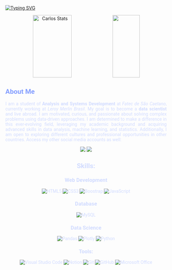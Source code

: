 [![Typing SVG](https://readme-typing-svg.herokuapp.com?font=Belanosima&weight=400&size=40&duration=4700&pause=1000&color=849EFF&background=140A2200&center=true&vCenter=true&width=1000&lines=%E2%9C%A8Welcome+to+my+GitHub%E2%9C%A8;My+name+is+Carlos%2C+nice+to+meet+you!%F0%9F%98%84)](https://git.io/typing-svg)

<div align="center">  
  <img width="49%" height="195px" src="https://github-readme-stats.vercel.app/api?username=CarlosEAXimenes&show_icons=true&theme=tokyonight" alt="Carlos Stats" /> 
  <img width="41%" height="195px" src="https://github-readme-stats.vercel.app/api/top-langs/?username=CarlosEAXimenes&layout=donut&theme=tokyonight" />
</div>

<div style="font-family: 'Roboto', sans-serif; color: #D1DBFF">
<h2 style="color: #849EFF"> About Me </h2>
<p style="text-align: justify">
I am a student of <span style="font-weight: bold">Analysis and Systems Development</span> at <span style="font-style: italic">Fatec de São Caetano</span>, currently working at <span style="font-style: italic">Leroy Merlin Brasil</span>. My goal is to become a <span style="font-weight: bold">data scientist</span> and live abroad. I am motivated, curious, and passionate about solving complex problems using data-driven approaches. I am determined to make a difference in this ever-evolving field, leveraging my academic background and acquiring advanced skills in data analysis, machine learning, and statistics. Additionally, I am open to exploring different cultures and professional opportunities in other countries. Access my other social media accounts as well:</p>
<div style="text-align: center">
<a href="https://www.linkedin.com/in/carlos-edu-ximenes/" target="_blank"><img src="https://img.shields.io/badge/linkedin-%230077B5.svg?style=for-the-badge&logo=linkedin&logoColor=white"></a>
<a href="https://www.kaggle.com/carloseaximenes" target="_blank"><img src="https://img.shields.io/badge/Kaggle-035a7d?style=for-the-badge&logo=kaggle&logoColor=white"></a>


## Skills:
### Web Development
![HTML5](https://img.shields.io/badge/HTML5-E34F26?style=for-the-badge&logo=html5&logoColor=white)
![CSS3](https://img.shields.io/badge/CSS3-1572B6?style=for-the-badge&logo=css3&logoColor=white)
![Boostrap](https://img.shields.io/badge/Bootstrap-563D7C?style=for-the-badge&logo=bootstrap&logoColor=white)
![JavaScript](https://img.shields.io/badge/JavaScript-323330?style=for-the-badge&logo=javascript&logoColor=F7DF1E)

### Database
![MySQL](https://img.shields.io/badge/mysql-%2300f.svg?style=for-the-badge&logo=mysql&logoColor=white)

### Data Science
![Pandas](https://img.shields.io/badge/pandas-%23150458.svg?style=for-the-badge&logo=pandas&logoColor=white)
![Plotly](https://img.shields.io/badge/Plotly-%233F4F75.svg?style=for-the-badge&logo=plotly&logoColor=white)
![Python](https://img.shields.io/badge/Python-3776AB?style=for-the-badge&logo=python&logoColor=white)

### Tools:
![Visual Studio Code](https://img.shields.io/badge/Visual%20Studio%20Code-0078d7.svg?style=for-the-badge&logo=visual-studio-code&logoColor=white)
![Notion](https://img.shields.io/badge/Notion-%23000000.svg?style=for-the-badge&logo=notion&logoColor=white)
![Git](https://img.shields.io/badge/git-%23F05033.svg?style=for-the-badge&logo=git&logoColor=white)
![GitHub](https://img.shields.io/badge/github-%23121011.svg?style=for-the-badge&logo=github&logoColor=white)
![Microsoft Office](https://img.shields.io/badge/Microsoft_Office-D83B01?style=for-the-badge&logo=microsoft-office&logoColor=white)


